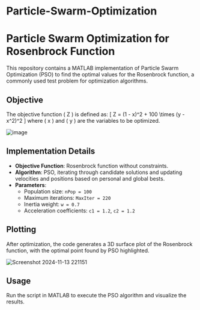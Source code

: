 # Particle-Swarm-Optimization

# Particle Swarm Optimization for Rosenbrock Function

This repository contains a MATLAB implementation of Particle Swarm Optimization (PSO) to find the optimal values for the Rosenbrock function, a commonly used test problem for optimization algorithms.

## Objective

The objective function \( Z \) is defined as:
\[
Z = (1 - x)^2 + 100 \times (y - x^2)^2
\]
where \( x \) and \( y \) are the variables to be optimized.

![image](https://github.com/user-attachments/assets/855bb925-6d99-4af1-b7f7-ec959b5c4c08)

## Implementation Details

- **Objective Function**: Rosenbrock function without constraints.
- **Algorithm**: PSO, iterating through candidate solutions and updating velocities and positions based on personal and global bests.
- **Parameters**:
  - Population size: `nPop = 100`
  - Maximum iterations: `MaxIter = 220`
  - Inertia weight: `w = 0.7`
  - Acceleration coefficients: `c1 = 1.2`, `c2 = 1.2`

## Plotting
After optimization, the code generates a 3D surface plot of the Rosenbrock function, with the optimal point found by PSO highlighted.

![Screenshot 2024-11-13 221151](https://github.com/user-attachments/assets/b4cbf81f-961a-41b4-bac5-3333cd28ae36)

## Usage

Run the script in MATLAB to execute the PSO algorithm and visualize the results.
